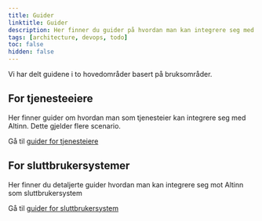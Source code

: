 ```yaml
---
title: Guider
linktitle: Guider
description: Her finner du guider på hvordan man kan integrere seg med Altinn API
tags: [architecture, devops, todo]
toc: false
hidden: false
---
```



Vi har delt guidene i to hovedområder basert på bruksområder. 


## For tjenesteeiere

Her finner guider om hvordan man som tjenesteier kan integrere seg med Altinn. Dette gjelder flere scenario.

Gå til [guider for tjenesteiere](appownerintegration)


## For sluttbrukersystemer

Her finner du detaljerte guider hvordan man kan integrere seg mot Altinn som sluttbrukersystem

Gå til [guider for sluttbrukersystem](endusersystems)
